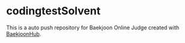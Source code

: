 # codingtestSolvent
This is a auto push repository for Baekjoon Online Judge created with [BaekjoonHub](https://github.com/BaekjoonHub/BaekjoonHub).

